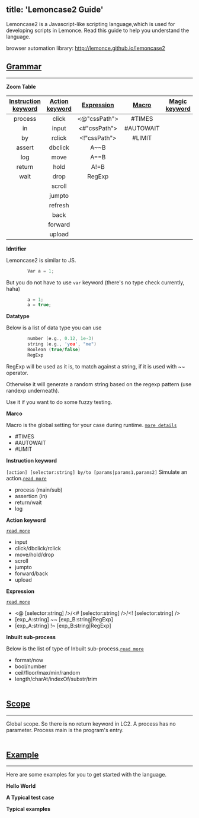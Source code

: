 title: 'Lemoncase2 Guide'
---
Lemoncase2 is a Javascript-like scripting language,which is used for developing scripts in Lemonce. Read this guide to help you understand the language.

browser automation library: http://lemonce.github.io/lemoncase2
<br>

## [Grammar]()
---

**Zoom Table**

|[Instruction keyword](/docs/lemoncase2/instructionkeyword.html)|[Action keyword](/docs/lemoncase2/actionkeyword.html)|[Expression](/docs/lemoncase2/expression.html) |[Macro](/docs/lemoncase2/marco.html)|[Magic keyword](/docs/lemoncase2/magickeyword.html)
|:--------------:|:---------:|:-----------:|:-------:|:-------:|
|process         |click      |<@"cssPath"> |#TIMES   |
|in              |input      |<#"cssPath"> |#AUTOWAIT|
|by              |rclick     |<!"cssPath"> |#LIMIT   |
|assert          |dbclick    |A~~B         |         |
|log             |move       |A==B         |         |
|return          |hold       |A!=B         |         |
|wait            |drop       |RegExp       |         |
|                |scroll     |       |         |
|                |jumpto     |       |         |
|                |refresh    |       |         |
|                | back      |       |         |
|                |forward    |       |         |
|                |upload     |       |        ||
**Idntifier** 

Lemoncase2 is similar to JS.
```C
        Var a = 1;
```
But you do not have to use `var` keyword (there's no type check currently, haha)
```C
        a = 1;
        a = true;
```

**Datatype**

Below is a list of data type you can use

```C
        number (e.g., 0.12, 1e-3)
        string (e.g., 'you', "me")
        Boolean (true/false)
        RegExp
```

RegExp will be used as it is, to match against a string, if it is used with ~~ operator.

Otherwise it will generate a random string based on the regexp pattern (use randexp underneath).

Use it if you want to do some fuzzy testing.

**Marco** 

Macro is the global setting for your case during runtime. [`more details`](/docs/lemoncase2/marco.html)
- #TIMES
- #AUTOWAIT
- #LIMIT

**Instruction keyword** 

`[action] [selector:string] by/to [params|params1,params2]`
Simulate an action.[`read more`](/docs/lemoncase2/instructionkeyword.html)
- process (main/sub)
- assertion (in)
- return/wait
- log

**Action keyword** 

[`read more`](/docs/lemoncase2/actionkeyword.html)
- input
- click/dbclick/rclick
- move/hold/drop
- scroll
- jumpto
- forward/back
- upload

**Expression** 

[`read more`](/docs/lemoncase2/expression.html)
- <@ [selector:string] />/<# [selector:string] />/<! [selector:string] />
- [exp_A:string] ~~ [exp_B:string|RegExp]
- [exp_A:string] !~ [exp_B:string|RegExp]

**Inbuilt sub-process** 

Below is the list of type of Inbuilt sub-process.[`read more`](/docs/lemoncase2/subprocess.html)
- format/now
- bool/number
- ceil/floor/max/min/random
- length/charAt/indexOf/substr/trim
<br><br/>

## [Scope](/docs/lemoncase2/scope.html)
---
Global scope. 
So there is no return keyword in LC2. A process has no parameter.
Process main is the program's entry.
<br><br/>

## [Example](/docs/lemoncase2/example.html)
---
Here are some examples for you to get started with the language.

**Hello World** 

**A Typical test case** 

**Typical examples** 
